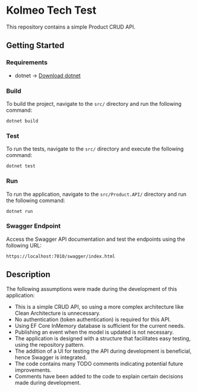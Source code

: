 # Kolmeo Tech Test

This repository contains a simple Product CRUD API.

## Getting Started

### Requirements
- dotnet -> [Download dotnet](https://dotnet.microsoft.com/en-us/download)

### Build

To build the project, navigate to the `src/` directory and run the following command:

```shell
dotnet build
```

### Test

To run the tests, navigate to the `src/` directory and execute the following command:

```shell
dotnet test
```

### Run

To run the application, navigate to the `src/Product.API/` directory and run the following command:

```shell
dotnet run
```

### Swagger Endpoint

Access the Swagger API documentation and test the endpoints using the following URL:

```shell
https://localhost:7010/swagger/index.html
```

## Description

The following assumptions were made during the development of this application:

- This is a simple CRUD API, so using a more complex architecture like Clean Architecture is unnecessary.
- No authentication (token authentication) is required for this API.
- Using EF Core InMemory database is sufficient for the current needs.
- Publishing an event when the model is updated is not necessary.
- The application is designed with a structure that facilitates easy testing, using the repository pattern.
- The addition of a UI for testing the API during development is beneficial, hence Swagger is integrated.
- The code contains many TODO comments indicating potential future improvements.
- Comments have been added to the code to explain certain decisions made during development.